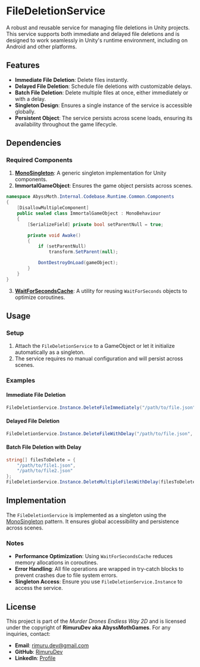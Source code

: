# FileDeletionService

A robust and reusable service for managing file deletions in Unity projects. This service supports both immediate and delayed file deletions and is designed to work seamlessly in Unity's runtime environment, including on Android and other platforms.

## Features
- **Immediate File Deletion**: Delete files instantly.
- **Delayed File Deletion**: Schedule file deletions with customizable delays.
- **Batch File Deletion**: Delete multiple files at once, either immediately or with a delay.
- **Singleton Design**: Ensures a single instance of the service is accessible globally.
- **Persistent Object**: The service persists across scene loads, ensuring its availability throughout the game lifecycle.

## Dependencies
### Required Components
1. [**MonoSingleton**](https://github.com/RimuruDev/MonoSingleton): A generic singleton implementation for Unity components.
2. **ImmortalGameObject**: Ensures the game object persists across scenes.

```csharp
namespace AbyssMoth.Internal.Codebase.Runtime.Common.Components
{
    [DisallowMultipleComponent]
    public sealed class ImmortalGameObject : MonoBehaviour
    {
        [SerializeField] private bool setParentNull = true;

        private void Awake()
        {
            if (setParentNull)
                transform.SetParent(null);

            DontDestroyOnLoad(gameObject);
        }
    }
}
```

3. [**WaitForSecondsCache**](https://github.com/RimuruDev/Unity-WaitForSecondsCache): A utility for reusing `WaitForSeconds` objects to optimize coroutines.

## Usage

### Setup
1. Attach the `FileDeletionService` to a GameObject or let it initialize automatically as a singleton.
2. The service requires no manual configuration and will persist across scenes.

### Examples

#### Immediate File Deletion
```csharp
FileDeletionService.Instance.DeleteFileImmediately("/path/to/file.json");
```

#### Delayed File Deletion
```csharp
FileDeletionService.Instance.DeleteFileWithDelay("/path/to/file.json", 5f); // Delete after 5 seconds
```

#### Batch File Deletion with Delay
```csharp
string[] filesToDelete = {
    "/path/to/file1.json",
    "/path/to/file2.json"
};
FileDeletionService.Instance.DeleteMultipleFilesWithDelay(filesToDelete, 10f); // Delete after 10 seconds
```

## Implementation

The `FileDeletionService` is implemented as a singleton using the [MonoSingleton](https://github.com/RimuruDev/MonoSingleton) pattern. It ensures global accessibility and persistence across scenes.

### Notes
- **Performance Optimization**: Using `WaitForSecondsCache` reduces memory allocations in coroutines.
- **Error Handling**: All file operations are wrapped in try-catch blocks to prevent crashes due to file system errors.
- **Singleton Access**: Ensure you use `FileDeletionService.Instance` to access the service.

## License
This project is part of the *Murder Drones Endless Way 2D* and is licensed under the copyright of **RimuruDev aka AbyssMothGames**. For any inquiries, contact:
- **Email**: rimuru.dev@gmail.com
- **GitHub**: [RimuruDev](https://github.com/RimuruDev)
- **LinkedIn**: [Profile](https://www.linkedin.com/in/rimuru/)

